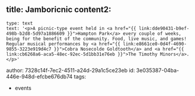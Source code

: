 title: Jamboricnic
content2:
  -
    type: text
    text: '<p>A picnic-type event held in <a href="{{ link:dde90431-b9ef-498b-b2d8-5d97a1886609 }}">Hampton Park</a> every couple of weeks, being for the benefit of the community. Food, live music, and games! Regular musical performances by <a href="{{ link:e8661ce0-0d4f-4690-9855-3223e919d4c7 }}">Cobra Nosecolde Goldtooth</a> and <a href="{{ link:cb6268a6-aca5-48ec-92ec-5d1bb31e76eb }}">The Timothy Minors</a>.</p>'
author: 7328c14f-7ec2-4511-a24d-29a1c5ce23eb
id: 3e035387-04ba-446e-948d-efcbe676db74
tags:
  - events
